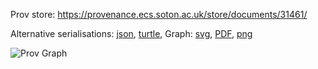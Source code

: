 
Prov store: https://provenance.ecs.soton.ac.uk/store/documents/31461/
	
Alternative serialisations: [json](https://provenance.ecs.soton.ac.uk/store/documents/31461.json), [turtle](https://provenance.ecs.soton.ac.uk/store/documents/31461.ttl), 
Graph: [svg](https://provenance.ecs.soton.ac.uk/store/documents/31461.svg), [PDF](https://provenance.ecs.soton.ac.uk/store/documents/31461.pdf), [png](https://provenance.ecs.soton.ac.uk/store/documents/31461.png)

![Prov Graph](https://provenance.ecs.soton.ac.uk/store/documents/31461.png)

		